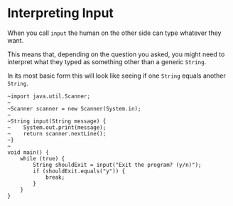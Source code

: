 # Interpreting Input

When you call `input` the human on the other side can type whatever they want.

This means that, depending on the question you asked, you might need to interpret
what they typed as something other than a generic `String`.

In its most basic form this will look like seeing if one `String` equals another `String`.

```java,no_run
~import java.util.Scanner;
~
~Scanner scanner = new Scanner(System.in);
~
~String input(String message) {
~    System.out.print(message);
~    return scanner.nextLine();
~}
~
void main() {
    while (true) {
        String shouldExit = input("Exit the program? (y/n)");
        if (shouldExit.equals("y")) {
            break;
        }
    }
}
```